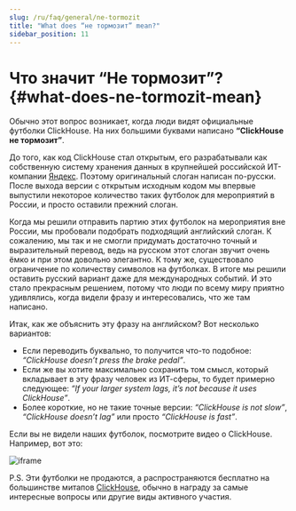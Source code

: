 ```yaml
---
slug: /ru/faq/general/ne-tormozit
title: "What does “не тормозит” mean?"
sidebar_position: 11
---
```


# Что значит “Не тормозит”? {#what-does-ne-tormozit-mean}

Обычно этот вопрос возникает, когда люди видят официальные футболки ClickHouse. На них большими буквами написано **“ClickHouse не тормозит”**.

До того, как код ClickHouse стал открытым, его разрабатывали как собственную систему хранения данных в крупнейшей российской ИТ-компании [Яндекс](https://yandex.com/company/). Поэтому оригинальный слоган написан по-русски. После выхода версии с открытым исходным кодом мы впервые выпустили некоторое количество таких футболок для мероприятий в России, и просто оставили прежний слоган.

Когда мы решили отправить партию этих футболок на мероприятия вне России, мы пробовали подобрать подходящий английский слоган. К сожалению, мы так и не смогли придумать достаточно точный и выразительный перевод, ведь на русском этот слоган звучит очень ёмко и при этом довольно элегантно. К тому же, существовало ограничение по количеству символов на футболках. В итоге мы решили оставить русский вариант даже для международных событий. И это стало прекрасным решением, потому что люди по всему миру приятно удивлялись, когда видели фразу и интересовались, что же там написано.

Итак, как же объяснить эту фразу на английском? Вот несколько вариантов:

-   Если переводить буквально, то получится что-то подобное: *“ClickHouse doesn’t press the brake pedal”*.
-   Если же вы хотите максимально сохранить том смысл, который вкладывает в эту фразу человек из ИТ-сферы, то будет примерно следующее: *“If your larger system lags, it’s not because it uses ClickHouse”*.
-   Более короткие, но не такие точные версии: *“ClickHouse is not slow”*, *“ClickHouse doesn’t lag”* или просто *“ClickHouse is fast”*.

Если вы не видели наших футболок, посмотрите видео о ClickHouse. Например, вот это:

![iframe](https://www.youtube.com/embed/bSyQahMVZ7w)

P.S. Эти футболки не продаются, а распространяются бесплатно на большинстве митапов [ClickHouse](https://clickhouse.com/#meet), обычно в награду за самые интересные вопросы или другие виды активного участия.
